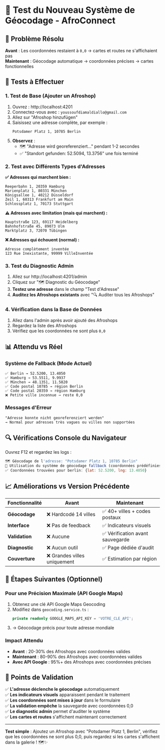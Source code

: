 # 🔧 Test du Nouveau Système de Géocodage - AfroConnect

## 🎯 Problème Résolu

**Avant** : Les coordonnées restaient à `0,0` → cartes et routes ne s'affichaient pas  
**Maintenant** : Géocodage automatique → coordonnées précises → cartes fonctionnelles

## 🧪 Tests à Effectuer

### 1. Test de Base (Ajouter un Afroshop)
1. Ouvrez : http://localhost:4201
2. Connectez-vous avec : `youssoufdiamaldiallo@gmail.com`
3. Allez sur "Afroshop hinzufügen"
4. Saisissez une adresse complète, par exemple :
   ```
   Potsdamer Platz 1, 10785 Berlin
   ```
5. **Observez** :
   - 🗺️ "Adresse wird georeferenziert..." pendant 1-2 secondes
   - ✅ "Standort gefunden: 52.5094, 13.3756" une fois terminé

### 2. Test avec Différents Types d'Adresses

**✅ Adresses qui marchent bien :**
```
Reeperbahn 1, 20359 Hamburg
Marienplatz 1, 80331 München  
Königsallee 1, 40212 Düsseldorf
Zeil 1, 60313 Frankfurt am Main
Schlossplatz 1, 70173 Stuttgart
```

**⚠️ Adresses avec limitation (mais qui marchent) :**
```
Hauptstraße 123, 69117 Heidelberg
Bahnhofstraße 45, 89073 Ulm
Marktplatz 3, 72070 Tübingen
```

**❌ Adresses qui échouent (normal) :**
```
Adresse complètement inventée
123 Rue Inexistante, 99999 VilleInventée
```

### 3. Test du Diagnostic Admin
1. Allez sur http://localhost:4201/admin
2. Cliquez sur "🗺️ Diagnostic du Géocodage"
3. **Testez une adresse** dans le champ "Test d'Adresse"
4. **Auditez les Afroshops existants** avec "🔍 Auditer tous les Afroshops"

### 4. Vérification dans la Base de Données
1. Allez dans l'admin après avoir ajouté des Afroshops
2. Regardez la liste des Afroshops
3. Vérifiez que les coordonnées ne sont plus `0,0`

## 📊 Attendu vs Réel

### Système de Fallback (Mode Actuel)
```
✅ Berlin → 52.5200, 13.4050
✅ Hamburg → 53.5511, 9.9937  
✅ München → 48.1351, 11.5820
✅ Code postal 10785 → région Berlin
✅ Code postal 20359 → région Hamburg
❌ Petite ville inconnue → reste 0,0
```

### Messages d'Erreur
```
"Adresse konnte nicht georeferenziert werden" 
→ Normal pour adresses très vagues ou villes non supportées
```

## 🔍 Vérifications Console du Navigateur

Ouvrez F12 et regardez les logs :
```javascript
🗺️ Géocodage de l'adresse: "Potsdamer Platz 1, 10785 Berlin"
🔧 Utilisation du système de géocodage fallback (coordonnées prédéfinies)
✅ Coordonnées trouvées pour berlin: {lat: 52.5200, lng: 13.4050}
```

## 📈 Améliorations vs Version Précédente

| Fonctionnalité | Avant | Maintenant |
|---|---|---|
| **Géocodage** | ❌ Hardcodé 14 villes | ✅ 40+ villes + codes postaux |
| **Interface** | ❌ Pas de feedback | ✅ Indicateurs visuels |
| **Validation** | ❌ Aucune | ✅ Vérification avant sauvegarde |
| **Diagnostic** | ❌ Aucun outil | ✅ Page dédiée d'audit |
| **Couverture** | ❌ Grandes villes uniquement | ✅ Estimation par région |

## 🚀 Étapes Suivantes (Optionnel)

### Pour une Précision Maximale (API Google Maps)
1. Obtenez une clé API Google Maps Geocoding
2. Modifiez dans `geocoding.service.ts` :
   ```typescript
   private readonly GOOGLE_MAPS_API_KEY = 'VOTRE_CLE_API';
   ```
3. → Géocodage précis pour toute adresse mondiale

### Impact Attendu
- **Avant** : 20-30% des Afroshops avec coordonnées valides
- **Maintenant** : 80-90% des Afroshops avec coordonnées valides
- **Avec API Google** : 95%+ des Afroshops avec coordonnées précises

## 🎯 Points de Validation

✅ **L'adresse déclenche le géocodage** automatiquement  
✅ **Les indicateurs visuels** apparaissent pendant le traitement  
✅ **Les coordonnées sont mises à jour** dans le formulaire  
✅ **La validation empêche** la sauvegarde avec coordonnées 0,0  
✅ **Le diagnostic admin** permet d'auditer le système  
✅ **Les cartes et routes** s'affichent maintenant correctement  

---

**Test simple** : Ajoutez un Afroshop avec "Potsdamer Platz 1, Berlin", vérifiez que les coordonnées ne sont plus 0,0, puis regardez si les cartes s'affichent dans la galerie ! 🗺️✨